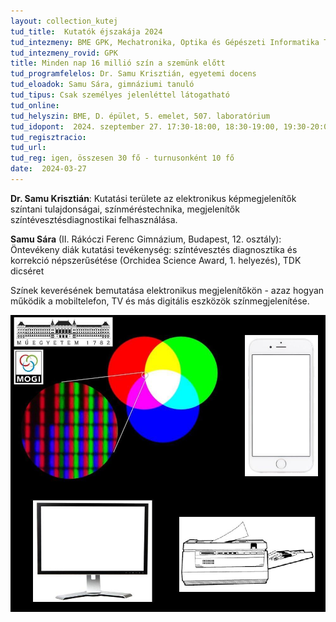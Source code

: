 ```yaml
---
layout: collection_kutej
tud_title:  Kutatók éjszakája 2024
tud_intezmeny: BME GPK, Mechatronika, Optika és Gépészeti Informatika Tanszék
tud_intezmeny_rovid: GPK
title: Minden nap 16 millió szín a szemünk előtt
tud_programfelelos: Dr. Samu Krisztián, egyetemi docens
tud_eloadok: Samu Sára, gimnáziumi tanuló
tud_tipus: Csak személyes jelenléttel látogatható
tud_online: 
tud_helyszin: BME, D. épület, 5. emelet, 507. laboratórium 
tud_idopont:  2024. szeptember 27. 17:30-18:00, 18:30-19:00, 19:30-20:00 
tud_regisztracio: 
tud_url: 
tud_reg: igen, összesen 30 fő - turnusonként 10 fő
date:  2024-03-27
---
```


**Dr. Samu Krisztián**: Kutatási területe az elektronikus képmegjelenítők színtani tulajdonságai, színméréstechnika, megjelenítők színtévesztésdiagnostikai felhasználása.

**Samu Sára** (II. Rákóczi Ferenc Gimnázium, Budapest, 12. osztály):
Öntevékeny diák kutatási tevékenység: színtévesztés diagnosztika és korrekció népszerűsétése (Orchidea Science Award, 1. helyezés), TDK dicséret


Színek keverésének bemutatása elektronikus megjelenítőkön - azaz hogyan működik a mobiltelefon, TV és más digitális eszközök színmegjelenítése. 


![Minden nap 16 millió szín a szemünk előtt](../2024/images/minden-nap-16-millio-szin-a-szemunk-elott.jpg)
